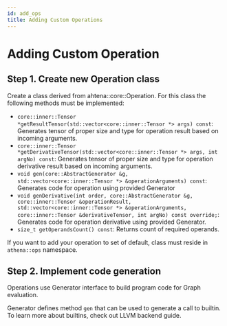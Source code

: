 ```yaml
---
id: add_ops
title: Adding Custom Operations
---
```


# Adding Custom Operation

## Step 1. Create new Operation class

Create a class derived from ahtena::core::Operation.
For this class the following methods must be implemented:

- `core::inner::Tensor *getResultTensor(std::vector<core::inner::Tensor *> args) const`: Generates tensor of proper size and type for operation result based on incoming arguments.
- `core::inner::Tensor *getDerivativeTensor(std::vector<core::inner::Tensor *> args, int argNo) const`: Generates tensor of proper size and type for operation derivative result based on incoming arguments.
- `void gen(core::AbstractGenerator &g, std::vector<core::inner::Tensor *> &operationArguments) const`: Generates code for operation using provided Generator
- `void genDerivative(int order,
                          core::AbstractGenerator &g,
                          core::inner::Tensor &operationResult,
                          std::vector<core::inner::Tensor *> &operationArguments,
                          core::inner::Tensor &derivativeTensor,
                          int argNo) const override;`: Generates code for operation derivative using provided Generator.
- `size_t getOperandsCount() const`: Returns count of required operands.

If you want to add your operation to set of default, class must 
reside in `athena::ops` namespace. 

## Step 2. Implement code generation

Operations use Generator interface to build program code
for Graph evaluation. 

Generator defines method `gen` that can be used to generate
a call to builtin. To learn more about builtins, check out
LLVM backend guide.
